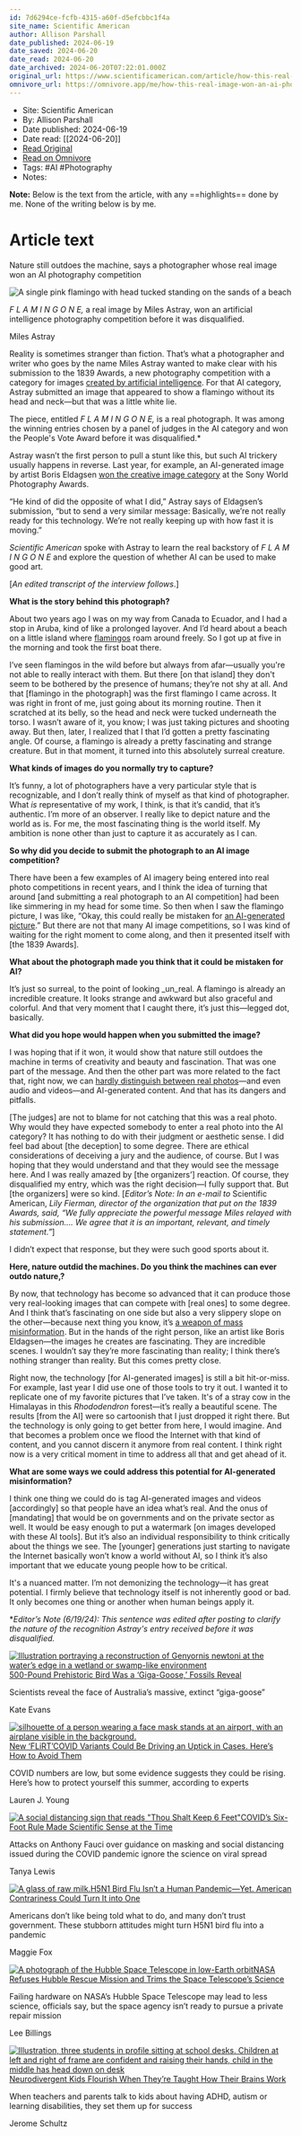 ```yaml
---
id: 7d6294ce-fcfb-4315-a60f-d5efcbbc1f4a
site_name: Scientific American
author: Allison Parshall
date_published: 2024-06-19
date_saved: 2024-06-20
date_read: 2024-06-20
date_archived: 2024-06-20T07:22:01.000Z
original_url: https://www.scientificamerican.com/article/how-this-real-image-won-an-ai-photo-competition/
omnivore_url: https://omnivore.app/me/how-this-real-image-won-an-ai-photo-competition-scientific-ameri-19034832f7a
---
```


 - Site: Scientific American
 - By: Allison Parshall
 - Date published: 2024-06-19
 - Date read: [[2024-06-20]]
 - [Read Original](https://www.scientificamerican.com/article/how-this-real-image-won-an-ai-photo-competition/)
 - [Read on Omnivore](https://omnivore.app/me/how-this-real-image-won-an-ai-photo-competition-scientific-ameri-19034832f7a)
 - Tags:  #AI  #Photography 
 - Notes: 

**Note:** Below is the text from the article, with any ==highlights== done by me. None of the writing below is by me.

# Article text
Nature still outdoes the machine, says a photographer whose real image won an AI photography competition

![A single pink flamingo with head tucked standing on the sands of a beach](https://proxy-prod.omnivore-image-cache.app/0x0,sH2AWXdUewmmUUXFeosUMiCoK_aeAqT8oGo7FtpkzwUE/https://static.scientificamerican.com/dam/m/4bff442bb673012/original/F-L-A-M-I-N-G-O-N-E.jpg?w=600)

_F L A M I N G O N E,_ a real image by Miles Astray, won an artificial intelligence photography competition before it was disqualified.

Miles Astray

Reality is sometimes stranger than fiction. That’s what a photographer and writer who goes by the name Miles Astray wanted to make clear with his submission to the 1839 Awards, a new photography competition with a category for images [created by artificial intelligence](https://www.scientificamerican.com/article/art-anti-ai-poison-heres-how-it-works/). For that AI category, Astray submitted an image that appeared to show a flamingo without its head and neck—but that was a little white lie.

The piece, entitled _F L A M I N G O N E,_ is a real photograph. It was among the winning entries chosen by a panel of judges in the AI category and won the People's Vote Award before it was disqualified.\*

Astray wasn’t the first person to pull a stunt like this, but such AI trickery usually happens in reverse. Last year, for example, an AI-generated image by artist Boris Eldagsen [won the creative image category](https://www.scientificamerican.com/article/how-my-ai-image-won-a-major-photography-competition/) at the Sony World Photography Awards.

“He kind of did the opposite of what I did,” Astray says of Eldagsen’s submission, “but to send a very similar message: Basically, we’re not really ready for this technology. We’re not really keeping up with how fast it is moving.”

_Scientific American_ spoke with Astray to learn the real backstory of _F L A M I N G O N E_ and explore the question of whether AI can be used to make good art.

\[_An edited transcript of the interview follows_.\]

**What is the story behind this photograph?**

About two years ago I was on my way from Canada to Ecuador, and I had a stop in Aruba, kind of like a prolonged layover. And I’d heard about a beach on a little island where [flamingos](https://www.scientificamerican.com/podcast/episode/flamingos-can-be-picky-about-company/) roam around freely. So I got up at five in the morning and took the first boat there.

I’ve seen flamingos in the wild before but always from afar—usually you're not able to really interact with them. But there \[on that island\] they don't seem to be bothered by the presence of humans; they’re not shy at all. And that \[flamingo in the photograph\] was the first flamingo I came across. It was right in front of me, just going about its morning routine. Then it scratched at its belly, so the head and neck were tucked underneath the torso. I wasn’t aware of it, you know; I was just taking pictures and shooting away. But then, later, I realized that I that I’d gotten a pretty fascinating angle. Of course, a flamingo is already a pretty fascinating and strange creature. But in that moment, it turned into this absolutely surreal creature.

**What kinds of images do you normally try to capture?**

It’s funny, a lot of photographers have a very particular style that is recognizable, and I don’t really think of myself as that kind of photographer. What _is_ representative of my work, I think, is that it’s candid, that it’s authentic. I’m more of an observer. I really like to depict nature and the world as is. For me, the most fascinating thing is the world itself. My ambition is none other than just to capture it as accurately as I can.

**So why did you decide to submit the photograph to an AI image competition?**

There have been a few examples of AI imagery being entered into real photo competitions in recent years, and I think the idea of turning that around \[and submitting a real photograph to an AI competition\] had been like simmering in my head for some time. So then when I saw the flamingo picture, I was like, “Okay, this could really be mistaken for [an AI-generated picture](https://www.scientificamerican.com/article/see-how-ai-generates-images-from-text/).” But there are not that many AI image competitions, so I was kind of waiting for the right moment to come along, and then it presented itself with \[the 1839 Awards\].

**What about the photograph made you think that it could be mistaken for AI?**

It’s just so surreal, to the point of looking _un_real. A flamingo is already an incredible creature. It looks strange and awkward but also graceful and colorful. And that very moment that I caught there, it’s just this—legged dot, basically.

**What did you hope would happen when you submitted the image?**

I was hoping that if it won, it would show that nature still outdoes the machine in terms of creativity and beauty and fascination. That was one part of the message. And then the other part was more related to the fact that, right now, we can [hardly distinguish between real photos](https://www.scientificamerican.com/article/how-to-tell-if-a-photo-is-an-ai-generated-fake/)—and even audio and videos—and AI-generated content. And that has its dangers and pitfalls.

\[The judges\] are not to blame for not catching that this was a real photo. Why would they have expected somebody to enter a real photo into the AI category? It has nothing to do with their judgment or aesthetic sense. I did feel bad about \[the deception\] to some degree. There are ethical considerations of deceiving a jury and the audience, of course. But I was hoping that they would understand and that they would see the message here. And I was really amazed by \[the organizers’\] reaction. Of course, they disqualified my entry, which was the right decision—I fully support that. But \[the organizers\] were so kind. \[_Editor’s Note: In an e-mail to_ Scientific American, _Lily Fierman, director of the organization that put on the 1839 Awards, said, “We fully appreciate the powerful message Miles relayed with his submission.… We agree that it is an important, relevant, and timely statement.”_\]

I didn’t expect that response, but they were such good sports about it.

**Here, nature outdid the machines. Do you think the machines can ever outdo nature,?**

By now, that technology has become so advanced that it can produce those very real-looking images that can compete with \[real ones\] to some degree. And I think that’s fascinating on one side but also a very slippery slope on the other—because next thing you know, it’s [a weapon of mass misinformation](https://www.scientificamerican.com/article/how-ai-bots-could-sabotage-2024-elections-around-the-world/). But in the hands of the right person, like an artist like Boris Eldagsen—the images he creates are fascinating. They are incredible scenes. I wouldn’t say they’re more fascinating than reality; I think there’s nothing stranger than reality. But this comes pretty close.

Right now, the technology \[for AI-generated images\] is still a bit hit-or-miss. For example, last year I did use one of those tools to try it out. I wanted it to replicate one of my favorite pictures that I’ve taken. It's of a stray cow in the Himalayas in this _Rhododendron_ forest—it’s really a beautiful scene. The results \[from the AI\] were so cartoonish that I just dropped it right there. But the technology is only going to get better from here, I would imagine. And that becomes a problem once we flood the Internet with that kind of content, and you cannot discern it anymore from real content. I think right now is a very critical moment in time to address all that and get ahead of it.

**What are some ways we could address this potential for AI-generated misinformation?**

I think one thing we could do is tag AI-generated images and videos \[accordingly\] so that people have an idea what’s real. And the onus of \[mandating\] that would be on governments and on the private sector as well. It would be easy enough to put a watermark \[on images developed with these AI tools\]. But it’s also an individual responsibility to think critically about the things we see. The \[younger\] generations just starting to navigate the Internet basically won’t know a world without AI, so I think it’s also important that we educate young people how to be critical.

It's a nuanced matter. I’m not demonizing the technology—it has great potential. I firmly believe that technology itself is not inherently good or bad. It only becomes one thing or another when human beings apply it.

\*_Editor’s Note (6/19/24): This sentence was edited after posting to clarify the nature of the recognition Astray's entry received before it was disqualified._ 

[![Illustration portraying a reconstruction of Genyornis newtoni at the water’s edge in a wetland or swamp-like environment](https://proxy-prod.omnivore-image-cache.app/0x0,sndjULrcQn8PaFzxr4E26QBehXdXG232Cbie3Gv-R7ME/https://static.scientificamerican.com/dam/m/40e4bc5446ef19c9/original/Genyornis_Artboard8_50pc_WEB.jpg?w=450)500-Pound Prehistoric Bird Was a ‘Giga-Goose,’ Fossils Reveal](https://www.scientificamerican.com/article/500-pound-prehistoric-bird-was-a-giga-goose-fossils-reveal/)

Scientists reveal the face of Australia’s massive, extinct “giga-goose”

Kate Evans

[![silhouette of a person wearing a face mask stands at an airport, with an airplane visible in the background.](https://proxy-prod.omnivore-image-cache.app/0x0,sZnCP_kNWg49gLJPBad7NlCIAVYslCJHQbseOJVljztY/https://static.scientificamerican.com/dam/m/40f675081791253d/original/GettyImages-1240936028.jpg?w=450)New ‘FLiRT’COVID Variants Could Be Driving an Uptick in Cases. Here’s How to Avoid Them](https://www.scientificamerican.com/article/new-flirt-covid-variants-could-be-driving-an-uptick-in-cases-heres-how-to/)

COVID numbers are low, but some evidence suggests they could be rising. Here’s how to protect yourself this summer, according to experts

Lauren J. Young

[![A social distancing sign that reads "Thou Shalt Keep 6 Feet"](https://proxy-prod.omnivore-image-cache.app/0x0,syd_vjTOmNEPK5mab5LrW7tKvJv46fdR9yxu4QYqfXaI/https://static.scientificamerican.com/dam/m/20e031a43202bae/original/GettyImages-1221933302.jpg?w=450)COVID’s Six-Foot Rule Made Scientific Sense at the Time](https://www.scientificamerican.com/article/marjorie-taylor-greenes-attacks-of-fauci-over-covids-six-foot-rule-not-based/)

Attacks on Anthony Fauci over guidance on masking and social distancing issued during the COVID pandemic ignore the science on viral spread

Tanya Lewis

[![A glass of raw milk.](https://proxy-prod.omnivore-image-cache.app/0x0,sQsMjSy4dcXdThFo7WZGhNacVsO1cS-5y8wRsdUq91uU/https://static.scientificamerican.com/dam/m/15b38256e5a951b8/original/GettyImages-1566603522.jpg?w=450)H5N1 Bird Flu Isn’t a Human Pandemic—Yet. American Contrariness Could Turn It into One](https://www.scientificamerican.com/article/h5n1-bird-flu-isnt-a-human-pandemic-yet/)

Americans don’t like being told what to do, and many don’t trust government. These stubborn attitudes might turn H5N1 bird flu into a pandemic

Maggie Fox

[![A photograph of the Hubble Space Telescope in low-Earth orbit](https://proxy-prod.omnivore-image-cache.app/0x0,sjXx58xyMUs19dTfkwSXQf4uEO6Db36XGJUzf3cGPwH8/https://static.scientificamerican.com/dam/m/47d807d654f20f18/original/hubblefloat_sts125_big.jpg?w=450)NASA Refuses Hubble Rescue Mission and Trims the Space Telescope’s Science](https://www.scientificamerican.com/article/nasa-rejects-hubble-space-telescope-rescue-mission-and-trims-its-science/)

Failing hardware on NASA’s Hubble Space Telescope may lead to less science, officials say, but the space agency isn’t ready to pursue a private repair mission

Lee Billings

[![Illustration, three students in profile sitting at school desks. Children at left and right of frame are confident and raising their hands, child in the middle has head down on desk](https://proxy-prod.omnivore-image-cache.app/0x0,szbAPpvMeTlcfiROzaPsJNsUV-NHfbcGVz9hXkq8HPM0/https://static.scientificamerican.com/dam/m/353bc7d15e3276f9/original/GettyImages-1326412553_WEB.jpg?w=450)Neurodivergent Kids Flourish When They’re Taught How Their Brains Work](https://www.scientificamerican.com/article/neurodivergent-kids-flourish-when-theyre-taught-how-their-brains-work/)

When teachers and parents talk to kids about having ADHD, autism or learning disabilities, they set them up for success

Jerome Schultz